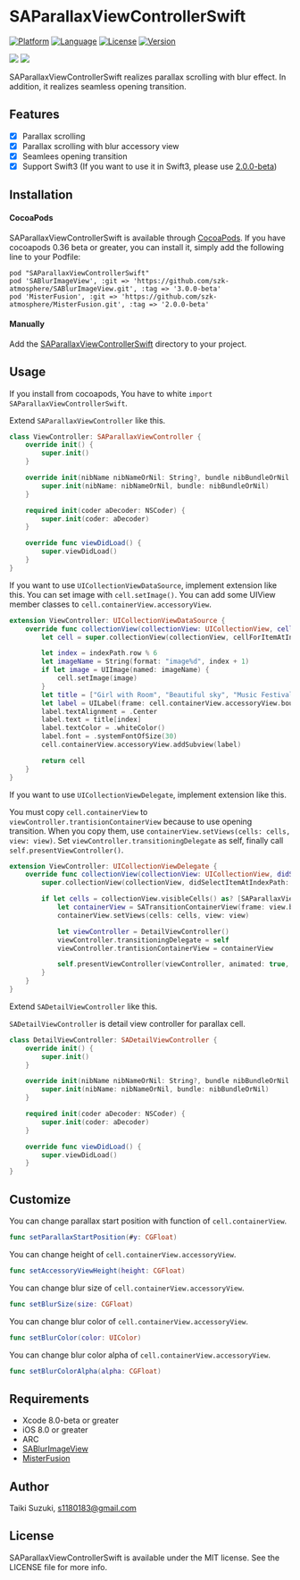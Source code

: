 # SAParallaxViewControllerSwift

[![Platform](http://img.shields.io/badge/platform-ios-blue.svg?style=flat
)](https://developer.apple.com/iphone/index.action)
[![Language](http://img.shields.io/badge/language-swift-brightgreen.svg?style=flat
)](https://developer.apple.com/swift)
[![License](http://img.shields.io/badge/license-MIT-lightgrey.svg?style=flat
)](http://mit-license.org)
[![Version](https://img.shields.io/cocoapods/v/SAParallaxViewControllerSwift.svg?style=flat)](http://cocoadocs.org/docsets/MSAlertController)

![](./SampleImage/sample.gif) ![](./SampleImage/open_sample.gif)

SAParallaxViewControllerSwift realizes parallax scrolling with blur effect. In addition, it realizes seamless opening transition.

## Features

- [x] Parallax scrolling
- [x] Parallax scrolling with blur accessory view
- [x] Seamlees opening transition
- [x] Support Swift3 (If you want to use it in Swift3, please use [2.0.0-beta](https://github.com/szk-atmosphere/SAParallaxViewControllerSwift/tree/2.0.0-beta))

## Installation

#### CocoaPods

SAParallaxViewControllerSwift is available through [CocoaPods](http://cocoapods.org). If you have cocoapods 0.36 beta or greater, you can install
it, simply add the following line to your Podfile:

    pod "SAParallaxViewControllerSwift"
    pod 'SABlurImageView', :git => 'https://github.com/szk-atmosphere/SABlurImageView.git', :tag => '3.0.0-beta'
    pod 'MisterFusion', :git => 'https://github.com/szk-atmosphere/MisterFusion.git', :tag => '2.0.0-beta'

#### Manually

Add the [SAParallaxViewControllerSwift](./SAParallaxViewControllerSwift) directory to your project.

## Usage

If you install from cocoapods, You have to white `import SAParallaxViewControllerSwift`.

Extend `SAParallaxViewController` like this.

```swift
class ViewController: SAParallaxViewController {
    override init() {
        super.init()
    }

    override init(nibName nibNameOrNil: String?, bundle nibBundleOrNil: NSBundle?) {
        super.init(nibName: nibNameOrNil, bundle: nibBundleOrNil)
    }

    required init(coder aDecoder: NSCoder) {
        super.init(coder: aDecoder)
    }

    override func viewDidLoad() {
        super.viewDidLoad()
    }
}
```

If you want to use `UICollectionViewDataSource`, implement extension like this. You can set image with `cell.setImage()`. You can add some UIView member classes to `cell.containerView.accessoryView`.

```swift
extension ViewController: UICollectionViewDataSource {
    override func collectionView(collectionView: UICollectionView, cellForItemAtIndexPath indexPath: NSIndexPath) -> UICollectionViewCell {
        let cell = super.collectionView(collectionView, cellForItemAtIndexPath: indexPath) as SAParallaxViewCell

        let index = indexPath.row % 6
        let imageName = String(format: "image%d", index + 1)
        if let image = UIImage(named: imageName) {
            cell.setImage(image)
        }
        let title = ["Girl with Room", "Beautiful sky", "Music Festival", "Fashion show", "Beautiful beach", "Pizza and beer"]
        let label = UILabel(frame: cell.containerView.accessoryView.bounds)
        label.textAlignment = .Center
        label.text = title[index]
        label.textColor = .whiteColor()
        label.font = .systemFontOfSize(30)
        cell.containerView.accessoryView.addSubview(label)

        return cell
    }
}
```

If you want to use `UICollectionViewDelegate`, implement extension like this.

You must copy `cell.containerView` to `viewController.trantisionContainerView` because to use opening transition. When you copy them, use `containerView.setViews(cells: cells, view: view)`. Set `viewController.transitioningDelegate` as self, finally call `self.presentViewController()`.

```swift
extension ViewController: UICollectionViewDelegate {
    override func collectionView(collectionView: UICollectionView, didSelectItemAtIndexPath indexPath: NSIndexPath) {
        super.collectionView(collectionView, didSelectItemAtIndexPath: indexPath)

        if let cells = collectionView.visibleCells() as? [SAParallaxViewCell] {
            let containerView = SATransitionContainerView(frame: view.bounds)
            containerView.setViews(cells: cells, view: view)

            let viewController = DetailViewController()
            viewController.transitioningDelegate = self
            viewController.trantisionContainerView = containerView

            self.presentViewController(viewController, animated: true, completion: nil)
        }
    }
}
```

Extend `SADetailViewController` like this.

`SADetailViewController` is detail view controller for parallax cell.

```swift
class DetailViewController: SADetailViewController {
    override init() {
        super.init()
    }

    override init(nibName nibNameOrNil: String?, bundle nibBundleOrNil: NSBundle?) {
        super.init(nibName: nibNameOrNil, bundle: nibBundleOrNil)
    }

    required init(coder aDecoder: NSCoder) {
        super.init(coder: aDecoder)
    }

    override func viewDidLoad() {
        super.viewDidLoad()
    }
}
```

## Customize

You can change parallax start position with function of `cell.containerView`.

```swift
func setParallaxStartPosition(#y: CGFloat)
```

You can change height of `cell.containerView.accessoryView`.

```swift
func setAccessoryViewHeight(height: CGFloat)
```

You can change blur size of `cell.containerView.accessoryView`.

```swift  
func setBlurSize(size: CGFloat)
```

You can change blur color of `cell.containerView.accessoryView`.

```swift
func setBlurColor(color: UIColor)
```

You can change blur color alpha of `cell.containerView.accessoryView`.

```swift  
func setBlurColorAlpha(alpha: CGFloat)
```

## Requirements

- Xcode 8.0-beta or greater
- iOS 8.0 or greater
- ARC
- [SABlurImageView](https://github.com/szk-atmosphere/SABlurImageView)
- [MisterFusion](https://github.com/szk-atmosphere/MisterFusion)

## Author

Taiki Suzuki, s1180183@gmail.com

## License

SAParallaxViewControllerSwift is available under the MIT license. See the LICENSE file for more info.

